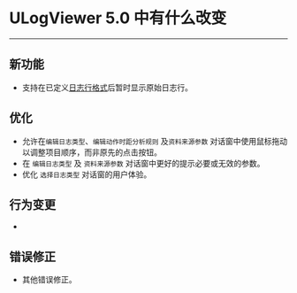 ﻿# ULogViewer 5.0 中有什么改变
 ---

## 新功能
+ 支持在已定义[日志行格式](https://carinastudio.azurewebsites.net/ULogViewer/HowToReadAndParseLogs#LogPatterns)后暂时显示原始日志行。

## 优化
+ 允许在```编辑日志类型```、```编辑动作时距分析规则``` 及```资料来源参数``` 对话窗中使用鼠标拖动以调整项目顺序，而非原先的点击按钮。
+ 在 ```编辑日志类型``` 及 ```资料来源参数``` 对话窗中更好的提示必要或无效的参数。
+ 优化 ```选择日志类型``` 对话窗的用户体验。

## 行为变更
+ 

## 错误修正
+ 其他错误修正。